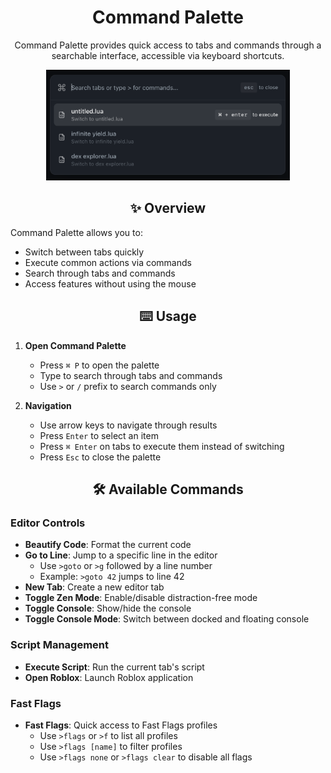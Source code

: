 # <div align="center">Command Palette</div>

<div align="center">
  <p>Command Palette provides quick access to tabs and commands through a searchable interface, accessible via keyboard shortcuts.</p>
</div>

<div align="center">
  <img src="../.github/assets/docs/commandPalette/commandPalette.png" alt="Command Palette" width="390" />
</div>

## <div align="center">✨ Overview</div>

Command Palette allows you to:

- Switch between tabs quickly
- Execute common actions via commands
- Search through tabs and commands
- Access features without using the mouse

## <div align="center">⌨️ Usage</div>

1. **Open Command Palette**

    - Press `⌘ P` to open the palette
    - Type to search through tabs and commands
    - Use `>` or `/` prefix to search commands only

2. **Navigation**
    - Use arrow keys to navigate through results
    - Press `Enter` to select an item
    - Press `⌘ Enter` on tabs to execute them instead of switching
    - Press `Esc` to close the palette

## <div align="center">🛠️ Available Commands</div>

### Editor Controls

- **Beautify Code**: Format the current code
- **Go to Line**: Jump to a specific line in the editor
    - Use `>goto` or `>g` followed by a line number
    - Example: `>goto 42` jumps to line 42
- **New Tab**: Create a new editor tab
- **Toggle Zen Mode**: Enable/disable distraction-free mode
- **Toggle Console**: Show/hide the console
- **Toggle Console Mode**: Switch between docked and floating console

### Script Management

- **Execute Script**: Run the current tab's script
- **Open Roblox**: Launch Roblox application

### Fast Flags

- **Fast Flags**: Quick access to Fast Flags profiles
    - Use `>flags` or `>f` to list all profiles
    - Use `>flags [name]` to filter profiles
    - Use `>flags none` or `>flags clear` to disable all flags
